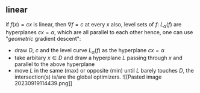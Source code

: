 ## linear
if $f(x)=cx$ is linear, then $\nabla f=c$ at every $x$
also, level sets of $f$: $L_{\alpha}(f)$ are hyperplanes $cx=\alpha$, which are all parallel to each other
hence, one can use "*geometric* gradient descent":
- draw $D$, $c$ and the level curve $L_{\alpha}(f)$ as the hyperplane $cx=\alpha$
- take arbitary $x\in D$ and draw a hyperplane $L$ passing through $x$ and parallel to the above hyperplane
- move $L$ in the same (max) or opposite (min) until $L$ barely touches $D$, the intersection(s) is/are the global optimizers.
![[Pasted image 20230919114439.png]]
